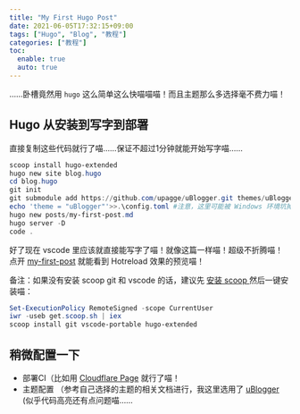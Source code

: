 ```yaml
---
title: "My First Hugo Post"
date: 2021-06-05T17:32:15+09:00
tags: ["Hugo", "Blog", "教程"]
categories: ["教程"]
toc:
  enable: true
  auto: true
---
```


……卧槽竟然用 `hugo` 这么简单这么快喵喵喵！而且主题那么多选择毫不费力喵！

## Hugo 从安装到写字到部署

直接复制这些代码就行了喵……保证不超过1分钟就能开始写字喵……

```PowerShell
scoop install hugo-extended
hugo new site blog.hugo
cd blog.hugo
git init
git submodule add https://github.com/upagge/uBlogger.git themes/uBlogger
echo 'theme = "uBlogger"'>>.\config.toml #注意，这里可能被 Windows 环境坑掉，您可能需要手动编辑 config.toml 喵~
hugo new posts/my-first-post.md
hugo server -D
code .
```

好了现在 vscode 里应该就直接能写字了喵！就像这篇一样喵！超级不折腾喵！点开 [my-first-post](http://localhost:1313/posts/my-first-hugo-post/) 就能看到 Hotreload 效果的预览喵！

备注：如果没有安装 scoop git 和 vscode 的话，建议先 [安装 scoop ](https://scoop.sh/) 然后一键安装喵：

```PowerShell
Set-ExecutionPolicy RemoteSigned -scope CurrentUser
iwr -useb get.scoop.sh | iex
scoop install git vscode-portable hugo-extended
```

## 稍微配置一下

* 部署CI（比如用 [Cloudflare Page](https://developers.cloudflare.com/pages/framework-guides/deploy-a-hugo-site) 就行了喵！
* 主题配置 （参考自己选择的主题的相关文档进行，我这里选用了 [uBlogger](https://ublogger.netlify.app/) (似乎代码高亮还有点问题喵……
